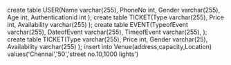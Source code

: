 create table USER(Name varchar(255),
                  PhoneNo int,
                  Gender varchar(255),
			Age int,
			Authenticationid int
                   );
create table TICKET(Type varchar(255),
                  Price int,
			Availability varchar(255)
                   );
create table EVENT(TypeofEvent varchar(255),
                  DateofEvent varchar(255),
                  TimeofEvent varchar(255),
                   );
create table TICKET(Type varchar(255),
                  Price int,
                  Gender varchar(25),
                  Availability varchar(255)
                  );
insert into Venue(address,capacity,Location)
values('Chennai','50','street no.10,1000 lights')




